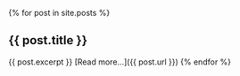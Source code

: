 ---
---

{% for post in site.posts %}
<h2>{{ post.title }}</h2>

{{ post.excerpt }}
[Read more...]({{ post.url }})
{% endfor %}

